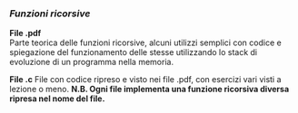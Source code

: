 ### *Funzioni ricorsive*

**File .pdf**  
Parte teorica delle funzioni ricorsive, alcuni utilizzi semplici con codice e spiegazione del funzionamento delle stesse utilizzando lo stack di evoluzione di un programma nella memoria.

**File .c**
File con codice ripreso e visto nei file .pdf, con esercizi vari visti a lezione o meno.
**N.B. Ogni file implementa una funzione ricorsiva diversa ripresa nel nome del file.**